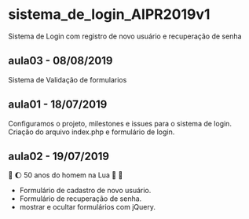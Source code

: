 # sistema_de_login_AIPR2019v1
Sistema de Login com registro de novo usuário e recuperação de senha

## aula03 - 08/08/2019
Sistema de Validação de formularios

## aula01 - 18/07/2019
Configuramos o projeto, milestones e issues para o sistema de login.
Criação do arquivo index.php e formulário de login.

## aula02 - 19/07/2019 
:rocket: :moon: 50 anos do homem na Lua 🌝 🌚

* Formulário de cadastro de novo usuário.
* Formulário de recuperação de senha.
* mostrar e ocultar formulários com jQuery.
